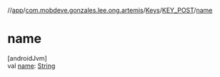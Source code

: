 //[app](../../../../index.md)/[com.mobdeve.gonzales.lee.ong.artemis](../../index.md)/[Keys](../index.md)/[KEY_POST](index.md)/[name](name.md)

# name

[androidJvm]\
val [name](name.md): [String](https://kotlinlang.org/api/latest/jvm/stdlib/kotlin/-string/index.html)

